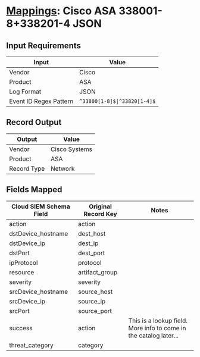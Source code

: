 # [Mappings](README.md): Cisco ASA 338001-8+338201-4 JSON

## Input Requirements

|Input|Value|
|-----|-----|
|Vendor|Cisco|
|Product|ASA|
|Log Format|JSON|
|Event ID Regex Pattern|`^33800[1-8]$\|^33820[1-4]$`|

## Record Output

|Output|Value|
|------|-----|
|Vendor|Cisco Systems|
|Product|ASA|
|Record Type|Network|

## Fields Mapped

|Cloud SIEM Schema Field|Original Record Key|Notes|
|-----------------------|-------------------|-----|
|action|action||
|dstDevice_hostname|dest_host||
|dstDevice_ip|dest_ip||
|dstPort|dest_port||
|ipProtocol|protocol||
|resource|artifact_group||
|severity|severity||
|srcDevice_hostname|source_host||
|srcDevice_ip|source_ip||
|srcPort|source_port||
|success|action|This is a lookup field. More info to come in the catalog later...|
|threat_category|category||

